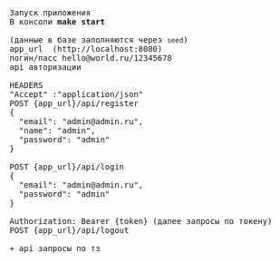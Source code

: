 <pre>
Запуск приложения
В консоли <strong>make start</strong>

(данные в базе заполняются через <code>seed</code>)
app_url  (http://localhost:8080)
логин/пасс hello@world.ru/12345678
api авторизации

HEADERS
"Accept" :"application/json"
POST {app_url}/api/register
{
  "email": "admin@admin.ru",
  "name": "admin",
  "password": "admin"
}

POST {app_url}/api/login
{
  "email": "admin@admin.ru",
  "password": "admin"
}

Authorization: Bearer {token} (далее запросы по токену)
POST {app_url}/api/logout

+ api запросы по тз

</pre>